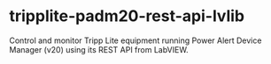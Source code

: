# tripplite-padm20-rest-api-lvlib
Control and monitor Tripp Lite equipment running Power Alert Device Manager (v20) using its REST API from LabVIEW.
